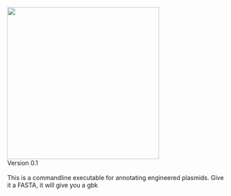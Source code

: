 <img src="https://github.com/barricklab/pLannotate/blob/master/pLannotate.png" width="350">
<br>
Version 0.1
<br><br>
This is a commandline executable for annotating engineered plasmids. Give it a FASTA, it will give you a gbk
